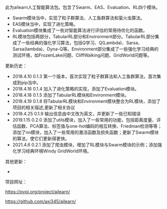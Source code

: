 此为ailearn人工智能算法包。包含了Swarm、EAS、Evaluation、RL四个模块。

- Swarm模块当中，实现了粒子群算法、人工鱼群算法和萤火虫算法。
- EAS模块当中，实现了进化策略。
- Evaluation模块集成了一些对智能算法进行评估的常用待优化的函数。
- RL模块包括两部分，TabularRL部分和Environment部分。TabularRL部分集成了一些经典的强化学习算法，包括Q学习、Q(Lambda)、Sarsa、Sarsa(lambda)、Dyna-Q等。Environment部分集成了一些强化学习经典的测试环境，如FrozenLake问题、CliffWalking问题、GridWorld问题等。

更新历史：

- 2018.4.10   0.1.3   第一个版本，首次实现了粒子群算法和人工鱼群算法，首次集成到pip当中。
- 2018.4.16   0.1.4   加入了进化策略的实现，添加了Evaluation模块。
- 2018.4.18   0.1.5   添加了TabularRL模块和Environment模块。
- 2018.4.19   0.1.8   将TabularRL模块和Environment模块整合为RL模块，添加了项目的相关描述,更新了相关协议
- 2018.4.25   0.1.9   输出信息由中文改为英文，并更新了一些已知错误
- 2019.1.15   0.2.0   添加了utils模块，加入了一些常用的功能，包括距离度量、评估函数、PCA算法、标签值与one-hot编码的相互转换、Friedman检测等等；添加了nn模块，加入了一些常用的激活函数及损失函数；更新了Swarm模块的算法，使它们更新得更快。
- 2021.4.6    0.2.1   添加了爬虫模块，增加了RL模块与Swarm模块的示例；添加强化学习经典环境Windy GridWorld环境。



其他更新：

-



项目网址：

https://pypi.org/project/ailearn/

https://github.com/axi345/ailearn/
